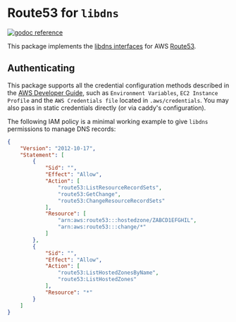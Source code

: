 Route53 for `libdns`
=======================

[![godoc reference](https://img.shields.io/badge/godoc-reference-blue.svg)](https://pkg.go.dev/github.com/libdns/route53)

This package implements the [libdns interfaces](https://github.com/libdns/libdns) for AWS [Route53](https://aws.amazon.com/route53/).

## Authenticating

This package supports all the credential configuration methods described in the [AWS Developer Guide](https://docs.aws.amazon.com/sdk-for-go/v1/developer-guide/configuring-sdk.html), such as `Environment Variables`, `EC2 Instance Profile` and the `AWS Credentials file` located in `.aws/credentials`. You may also pass in static credentials directly (or via caddy's configuration).

The following IAM policy is a minimal working example to give `libdns` permissions to manage DNS records:

```json
{
    "Version": "2012-10-17",
    "Statement": [
        {
            "Sid": "",
            "Effect": "Allow",
            "Action": [
                "route53:ListResourceRecordSets",
                "route53:GetChange",
                "route53:ChangeResourceRecordSets"
            ],
            "Resource": [
                "arn:aws:route53:::hostedzone/ZABCD1EFGHIL",
                "arn:aws:route53:::change/*"
            ]
        },
        {
            "Sid": "",
            "Effect": "Allow",
            "Action": [
                "route53:ListHostedZonesByName",
                "route53:ListHostedZones"
            ],
            "Resource": "*"
        }
    ]
}
```
